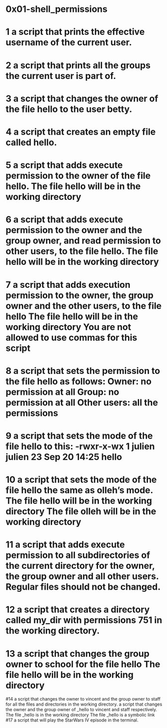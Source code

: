 # 0x01-shell_permissions
# 1 a script that prints the effective username of the current user.
# 2 a script that prints all the groups the current user is part of. 
# 3 a script that changes the owner of the file hello to the user betty.
# 4 a script that creates an empty file called hello.
# 5 a script that adds execute permission to the owner of the file hello. The file hello will be in the working directory
# 6 a script that adds execute permission to the owner and the group owner, and read permission to other users, to the file hello. The file hello will be in the working directory
# 7 a script that adds execution permission to the owner, the group owner and the other users, to the file hello The file hello will be in the working directory You are not allowed to use commas for this script
# 8 a script that sets the permission to the file hello as follows:  Owner: no permission at all Group: no permission at all Other users: all the permissions
# 9 a script that sets the mode of the file hello to this:  -rwxr-x-wx 1 julien julien 23 Sep 20 14:25 hello
# 10 a script that sets the mode of the file hello the same as olleh’s mode.  The file hello will be in the working directory The file olleh will be in the working directory
# 11 a script that adds execute permission to all subdirectories of the current directory for the owner, the group owner and all other users. Regular files should not be changed.
# 12 a script that creates a directory called my_dir with permissions 751 in the working directory.
# 13  a script that changes the group owner to school for the file hello  The file hello will be in the working directory
#14 a script that changes the owner to vincent and the group owner to staff for all the files and directories in the working directory.
a script that changes the owner and the group owner of _hello to vincent and staff respectively.  The file _hello is in the working directory The file _hello is a symbolic link
#17 a script that will play the StarWars IV episode in the terminal.
